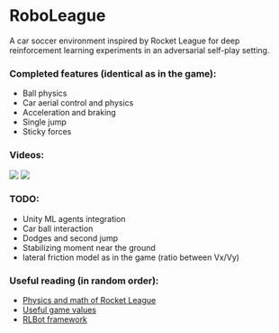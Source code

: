 # RoboLeague
A car soccer environment inspired by Rocket League for deep reinforcement learning experiments in an adversarial self-play setting.

### Completed features (identical as in the game):
* Ball physics
* Car aerial control and physics
* Acceleration and braking
* Single jump
* Sticky forces

### Videos:
![](https://github.com/roboserg/RoboLeague/blob/master/Goal.gif)
![](https://github.com/roboserg/RoboLeague/blob/master/driving.gif)

### TODO:
* Unity ML agents integration
* Car ball interaction
* Dodges and second jump
* Stabilizing moment near the ground
* lateral friction model as in the game (ratio between Vx/Vy)

### Useful reading (in random order):
* [Physics and math of Rocket League](https://samuelpmish.github.io/notes/RocketLeague)
* [Useful game values](https://github.com/RLBot/RLBot/wiki/Useful-Game-Values)
* [RLBot framework](https://github.com/RLBot/RLBot)
